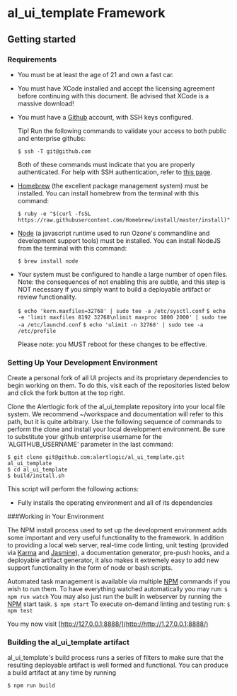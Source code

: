 # al_ui_template Framework

## Getting started  

### Requirements

- You must be at least the age of 21 and own a fast car.
- You must have XCode installed and accept the licensing agreement before continuing with this document.  Be advised that XCode is a massive download!
- You must have a [Github](https://github.com/) account, with SSH keys configured.

    Tip!  Run the following commands to validate your access to both public and enterprise githubs:

    ```$ ssh -T git@github.com```

    Both of these commands must indicate that you are properly authenticated.  For help with SSH authentication, refer to [this page](https://help.github.com/articles/generating-ssh-keys/).

- [Homebrew](http://brew.sh) (the excellent package management system) must be installed.  You can install homebrew from the terminal with this command:

    ```$ ruby -e "$(curl -fsSL https://raw.githubusercontent.com/Homebrew/install/master/install)"```  

- [Node](http://nodejs.org/) (a javascript runtime used to run Ozone's commandline and development support tools) must be installed.  You can install NodeJS from the terminal with this command:

    ```$ brew install node```  

- Your system must be configured to handle a large number of open files.  Note: the consequences of not enabling this are subtle, and this step is NOT necessary if you simply want to build a deployable artifact or review functionality.  

    ```$ echo 'kern.maxfiles=32768' | sudo tee -a /etc/sysctl.conf```
    ```$ echo -e 'limit maxfiles 8192 32768\nlimit maxproc 1000 2000' | sudo tee -a /etc/launchd.conf```
    ```$ echo 'ulimit -n 32768' | sudo tee -a /etc/profile```

    Please note: you MUST reboot for these changes to be effective.

### Setting Up Your Development Environment

Create a personal fork of all UI projects and its proprietary dependencies to begin working on them. To do this, visit each of the repositories listed below and click the fork button at the top right.

Clone the Alertlogic fork of the al_ui_template repository into your local file system.  We recommend ~/workspace and documentation will refer to this path, but it is quite arbitrary.  Use the following sequence of commands to perform the clone and install your local development environment.  Be sure to substitute your github enterprise username for the 'ALGITHUB_USERNAME' parameter in the last command:

    $ git clone git@github.com:alertlogic/al_ui_template.git al_ui_template
    $ cd al_ui_template
    $ build/install.sh

This script will perform the following actions:

- Fully installs the operating environment and all of its dependencies

###Working in Your Environment  

The NPM install process used to set up the development environment adds some important and very useful functionality to the framework.  In addition to providing a local web server, real-time code linting, unit testing (provided via [Karma](http://karma-runner.github.io/0.13/index.html) and [Jasmine](http://jasmine.github.io/2.0/introduction.html)), a documentation generator, pre-push hooks, and a deployable artifact generator, it also makes it extremely easy to add new support functionality in the form of node or bash scripts.

Automated task management is available via multiple [NPM](https://www.npmjs.org/) commands if you wish to run them.  To have everything watched automatically you may run:
 ```$ npm run watch```
 You may also just run the built in webserver by running the [NPM](https://www.npmjs.org/) start task.
 ```$ npm start```
 To execute on-demand linting and testing run:
 ```$ npm test```

You my now visit [http://127.0.0.1:8888/](http://http://1.27.0.0.1:8888/)  

### Building the al_ui_template artifact

al_ui_template's build process runs a series of filters to make sure that the resulting deployable artifact is well formed and functional.  You can produce a build artifact at any time by running

```$ npm run build```
